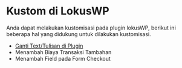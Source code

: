 # Kustom di LokusWP

Anda dapat melakukan kustomisasi pada plugin lokusWP, 
berikut ini beberapa hal yang didukung untuk dilakukan kustomisasi.

- [Ganti Text/Tulisan di Plugin]( translasi.md)
- Menambah Biaya Transaksi Tambahan
- Menambah Field pada Form Checkout